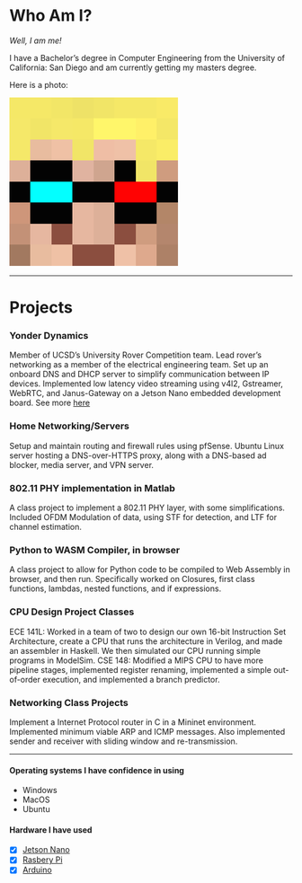 # Who Am I?
*Well, I am me!*

I have a Bachelor’s degree in Computer Engineering from the University of California: San Diego and am currently getting my masters degree.

Here is a photo:

![my face](images/face.png)

---
# Projects
### Yonder Dynamics
Member of UCSD’s University Rover Competition team. Lead rover’s networking as a member of the electrical engineering team. Set up an onboard DNS and DHCP server to simplify communication between IP devices. Implemented low latency video streaming using v4l2, Gstreamer, WebRTC, and Janus-Gateway on a Jetson Nano embedded development board. See more [here](https://yonderdynamics.org/#/)

### Home Networking/Servers
Setup and maintain routing and firewall rules using pfSense. Ubuntu Linux server hosting a DNS-over-HTTPS proxy, along with a DNS-based ad blocker, media server, and VPN server.

### 802.11 PHY implementation in Matlab
A class project to implement a 802.11 PHY layer, with some simplifications. Included OFDM Modulation of data, using STF for detection, and LTF for channel estimation.

### Python to WASM Compiler, in browser
A class project to allow for Python code to be compiled to Web Assembly in browser, and then run. Specifically worked on Closures, first class functions, lambdas, nested functions, and if expressions.

### CPU Design Project Classes
ECE 141L: Worked in a team of two to design our own 16-bit Instruction Set Architecture, create a CPU that runs the architecture in Verilog, and made an assembler in Haskell. We then simulated our CPU running simple programs in ModelSim.
CSE 148: Modified a MIPS CPU to have more pipeline stages, implemented register renaming, implemented a simple out-of-order execution, and implemented a branch predictor.

### Networking Class Projects
Implement a Internet Protocol router in C in a Mininet environment. Implemented minimum viable ARP and ICMP messages. Also implemented sender and receiver with sliding window and re-transmission.

---
#### Operating systems I have confidence in using
 - Windows
 - MacOS
 - Ubuntu

#### Hardware I have used
- [x]  [Jetson Nano](https://developer.nvidia.com/embedded/jetson-nano-developer-kit)
- [x]  [Rasbery Pi](https://www.raspberrypi.org/)
- [x]  [Arduino](https://www.arduino.cc/)
